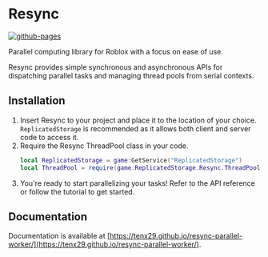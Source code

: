 # Resync

[![github-pages](https://github.com/tenx29/resync-parallel-worker/actions/workflows/github-pages.yml/badge.svg)](https://github.com/tenx29/resync-parallel-worker/actions/workflows/github-pages.yml)

Parallel computing library for Roblox with a focus on ease of use.

Resync provides simple synchronous and asynchronous APIs for dispatching parallel tasks and managing thread pools from serial contexts.

## Installation

1. Insert Resync to your project and place it to the location of your choice. `ReplicatedStorage` is recommended as it allows both client and server code to access it.
2. Require the Resync ThreadPool class in your code.
   ```lua
   local ReplicatedStorage = game:GetService("ReplicatedStorage")
   local ThreadPool = require(game.ReplicatedStorage.Resync.ThreadPool)
   ```
3. You're ready to start parallelizing your tasks! Refer to the API reference or follow the tutorial to get started.

## Documentation

Documentation is available at [https://tenx29.github.io/resync-parallel-worker/](https://tenx29.github.io/resync-parallel-worker/).
